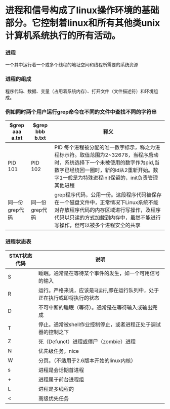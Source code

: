 进程和信号构成了linux操作环境的基础部分。它控制着linux和所有其他类unix计算机系统执行的所有活动。
=
### 进程
一个其中运行着一个或多个线程的地址空间和线程所需要的系统资源
### 进程的组成
程序代码、数据、变量（占用着系统内存）、打开文件（文件描述符）和环境组成。
### 例如同时两个用户运行grep命令在不同的文件中查找不同的字符串
|$grep aaa a.txt|$grep bbb b.txt|释义|
|---|---|---|
|PID 101|PID 102|PID 每个进程被分配的唯一数字标示，称之为进程标示符。取值范围为2~32678，当程序启动时，系统选择下一个未被使用的数字作为pid,当数字已经绕回一圈时，新的id从2重新开始。数字1一般是为特殊进程init保留的，init负责管理其他进程|
|同一份grep代码|同一份grep代码|grep程序代码，公用一份。这段程序代码被保存在一个磁盘文件中，正常情况下Linux系统不能对存放程序代码的内存区域进行写操作，及程序代码以只读的方式加载到内存中，虽然不能进行写操作，但可以被多个进程安全的共享|
### 进程状态表
|STAT状态代码|说明|
|---|---|
|S|睡眠。通常是在等待某个事件的发生，如一个可用信号的输入|
|R|运行。严格来说，应该是`可运行`,即在运行队列中，处于正在执行或即将执行的状态|
|D|不可中断的睡眠（等待）。通常是在等待输入或输出完成|
|T|停止。通常被shell作业控制停止，或者进程正处于调试器的控制之下|
|Z|死（Defunct）进程或僵尸（zombie）进程|
|N|优先级任务，nice|
|W|分页。（不适用于2.6版本开始的linux内核）|
|s|进程是会话期首进程|
|+|进程属于前台进程组|
|L|进程是多线程的|
|<|高级优先任务|
